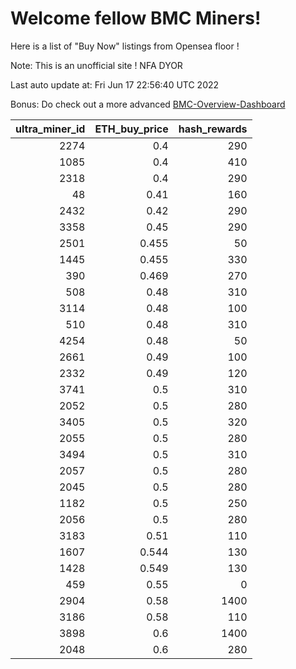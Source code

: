 # Welcome fellow BMC Miners!
Here is a list of "Buy Now" listings from Opensea floor !

Note: This is an unofficial site ! NFA DYOR

Last auto update at: Fri Jun 17 22:56:40 UTC 2022

Bonus: Do check out a more advanced [BMC-Overview-Dashboard](https://dune.com/defifunk/BMC-Overview-Dashboard)


|   ultra_miner_id |   ETH_buy_price |   hash_rewards |
|-----------------:|----------------:|---------------:|
|             2274 |           0.4   |            290 |
|             1085 |           0.4   |            410 |
|             2318 |           0.4   |            290 |
|               48 |           0.41  |            160 |
|             2432 |           0.42  |            290 |
|             3358 |           0.45  |            290 |
|             2501 |           0.455 |             50 |
|             1445 |           0.455 |            330 |
|              390 |           0.469 |            270 |
|              508 |           0.48  |            310 |
|             3114 |           0.48  |            100 |
|              510 |           0.48  |            310 |
|             4254 |           0.48  |             50 |
|             2661 |           0.49  |            100 |
|             2332 |           0.49  |            120 |
|             3741 |           0.5   |            310 |
|             2052 |           0.5   |            280 |
|             3405 |           0.5   |            320 |
|             2055 |           0.5   |            280 |
|             3494 |           0.5   |            310 |
|             2057 |           0.5   |            280 |
|             2045 |           0.5   |            280 |
|             1182 |           0.5   |            250 |
|             2056 |           0.5   |            280 |
|             3183 |           0.51  |            110 |
|             1607 |           0.544 |            130 |
|             1428 |           0.549 |            130 |
|              459 |           0.55  |              0 |
|             2904 |           0.58  |           1400 |
|             3186 |           0.58  |            110 |
|             3898 |           0.6   |           1400 |
|             2048 |           0.6   |            280 |